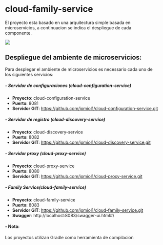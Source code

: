 # cloud-family-service

El proyecto esta basado en una arquitectura simple basada en microservicios, a continuacion se indica el despliegue de cada componente.

![](./componentes.png)

## Despliegue del ambiente de microservicios:

Para desplegar el ambiente de microservicios es necessario cada uno de los siguientes servicios:


##### - Servidor de configuraciones (cloud-configuration-service)

- **Proyecto**: cloud-configuration-service
- **Puerto**: 8081
- **Servidor GIT**: https://github.com/jomiol1/cloud-configuration-service.git

##### - Servidor de registro (cloud-discovery-service)

- **Proyecto**: cloud-discovery-service
- **Puerto**: 8082
- **Servidor GIT**: https://github.com/jomiol1/cloud-discovery-service.git


##### - Servidor proxy (cloud-proxy-service)

- **Proyecto**: cloud-proxy-service
- **Puerto**: 8080
- **Servidor GIT**: https://github.com/jomiol1/cloud-proxy-service.git

##### - Family Service(cloud-family-service)

- **Proyecto**: cloud-family-service
- **Puerto**: 8083
- **Servidor GIT**: https://github.com/jomiol1/cloud-family-service.git
- **Swagger**: http://localhost:8083/swagger-ui.html#/

#### - Nota: 
Los proyectos utilizan Gradle como herramienta de compilacion
